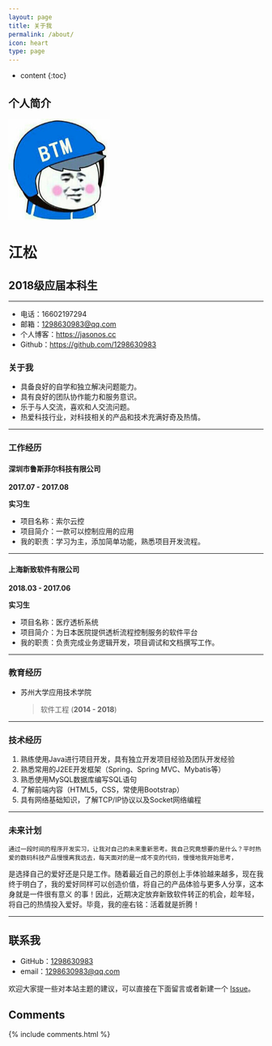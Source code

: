 ```yaml
---
layout: page
title: 关于我
permalink: /about/
icon: heart
type: page
---
```


* content
{:toc}

## 个人简介

<img src="/img/BTM_Head.png" width = "200" height = "200"/>

# 江松

## 2018级应届本科生

* * *
 
 *   电话：16602197294
 *   邮箱：1298630983@qq.com
 *   个人博客：https://jasonos.cc
 *   Github：https://github.com/1298630983

### <span>关于我</span>

*   具备良好的自学和独立解决问题能力。
*   具有良好的团队协作能力和服务意识。
*   乐于与人交流，喜欢和人交流问题。
*   热爱科技行业，对科技相关的产品和技术充满好奇及热情。

* * *

### 工作经历

#### 深圳市鲁斯菲尔科技有限公司

**2017.07 - 2017.08**

**实习生**

*   项目名称：索尔云控 
*   项目简介：一款可以控制应用的应用
*   我的职责：学习为主，添加简单功能，熟悉项目开发流程。

* * *

#### 上海新致软件有限公司

**2018.03 - 2017.06**

**实习生**

*   项目名称：医疗透析系统 
*   项目简介：为日本医院提供透析流程控制服务的软件平台
*   我的职责：负责完成业务逻辑开发，项目调试和文档撰写工作。

* * *

### <span>教育经历</span>

*   苏州大学应用技术学院
    > 软件工程 (**2014 - 2018**)

* * *

### <span>技术经历</span>

1.  熟练使用Java进行项目开发，具有独立开发项目经验及团队开发经验
2.  熟悉常用的J2EE开发框架（Spring、Spring MVC、Mybatis等）
3.  熟悉使用MySQL数据库编写SQL语句
4.  了解前端内容（HTML5，CSS，常使用Bootstrap）
5.  具有网络基础知识，了解TCP/IP协议以及Socket网络编程

* * *

### <span>未来计划</span>

	通过一段时间的程序开发实习，让我对自己的未来重新思考。我自己究竟想要的是什么？平时热爱的数码科技产品慢慢离我远去，每天面对的是一成不变的代码，慢慢地我开始思考，
是选择自己的爱好还是只是工作。随着最近自己的原创上手体验越来越多，现在我终于明白了，我的爱好同样可以创造价值，将自己的产品体验与更多人分享，这本身就是一件很有意义
的事！因此，近期决定放弃新致软件转正的机会，趁年轻，将自己的热情投入爱好。毕竟，我的座右铭：活着就是折腾！	

* * *

## 联系我

* GitHub：[1298630983](https://github.com/1298630983)
* email：1298630983@qq.com

欢迎大家提一些对本站主题的建议，可以直接在下面留言或者新建一个 [Issue](https://github.com/1298630983/1298630983.github.io/issues)。

## Comments

{% include comments.html %}

